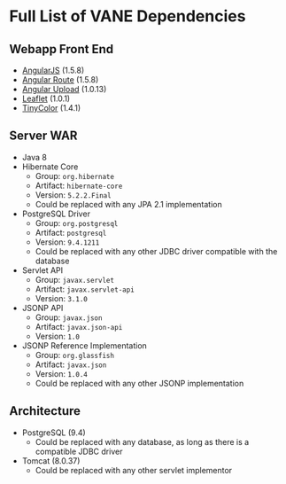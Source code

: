 # Full List of VANE Dependencies

## Webapp Front End

- [AngularJS](https://angularjs.org/) (1.5.8)
- [Angular Route](https://docs.angularjs.org/api/ngRoute) (1.5.8)
- [Angular Upload](https://github.com/leon/angular-upload) (1.0.13)
- [Leaflet](http://leafletjs.com/) (1.0.1)
- [TinyColor](https://github.com/bgrins/TinyColor) (1.4.1)

## Server WAR

- Java 8
- Hibernate Core
    - Group: `org.hibernate`
    - Artifact: `hibernate-core`
    - Version: `5.2.2.Final`
    - Could be replaced with any JPA 2.1 implementation
- PostgreSQL Driver
    - Group: `org.postgresql`
    - Artifact: `postgresql`
    - Version: `9.4.1211`
    - Could be replaced with any other JDBC driver compatible with the database
- Servlet API
    - Group: `javax.servlet`
    - Artifact: `javax.servlet-api`
    - Version: `3.1.0`
- JSONP API
    - Group: `javax.json`
    - Artifact: `javax.json-api`
    - Version: `1.0`
- JSONP Reference Implementation
    - Group: `org.glassfish`
    - Artifact: `javax.json`
    - Version: `1.0.4`
    - Could be replaced with any other JSONP implementation

## Architecture

- PostgreSQL (9.4)
	- Could be replaced with any database, as long as there is a compatible JDBC driver
- Tomcat (8.0.37)
    - Could be replaced with any other servlet implementor